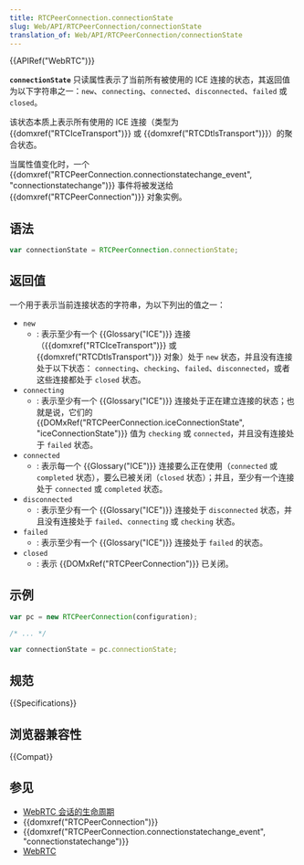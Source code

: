 ```yaml
---
title: RTCPeerConnection.connectionState
slug: Web/API/RTCPeerConnection/connectionState
translation_of: Web/API/RTCPeerConnection/connectionState
---
```

{{APIRef("WebRTC")}}

**`connectionState`** 只读属性表示了当前所有被使用的 ICE 连接的状态，其返回值为以下字符串之一：`new`、`connecting`、`connected`、`disconnected`、`failed` 或 `closed`。

该状态本质上表示所有使用的 ICE 连接（类型为 {{domxref("RTCIceTransport")}} 或 {{domxref("RTCDtlsTransport")}}）的聚合状态。

当属性值变化时，一个 {{domxref("RTCPeerConnection.connectionstatechange_event", "connectionstatechange")}} 事件将被发送给 {{domxref("RTCPeerConnection")}} 对象实例。

## 语法

```js
var connectionState = RTCPeerConnection.connectionState;
```

## 返回值

一个用于表示当前连接状态的字符串，为以下列出的值之一：

- `new`
  - : 表示至少有一个 {{Glossary("ICE")}} 连接（{{domxref("RTCIceTransport")}} 或 {{domxref("RTCDtlsTransport")}} 对象）处于 `new` 状态，并且没有连接处于以下状态： `connecting`、`checking`、`failed`、`disconnected`，或者这些连接都处于 `closed` 状态。
- `connecting`
  - : 表示至少有一个 {{Glossary("ICE")}} 连接处于正在建立连接的状态；也就是说，它们的 {{DOMxRef("RTCPeerConnection.iceConnectionState", "iceConnectionState")}} 值为 `checking` 或 `connected`，并且没有连接处于 `failed` 状态。
- `connected`
  - : 表示每一个 {{Glossary("ICE")}} 连接要么正在使用（`connected` 或 `completed` 状态），要么已被关闭（`closed` 状态）；并且，至少有一个连接处于 `connected` 或 `completed` 状态。
- `disconnected`
  - : 表示至少有一个 {{Glossary("ICE")}} 连接处于 `disconnected` 状态，并且没有连接处于 `failed`、`connecting` 或 `checking` 状态。
- `failed`
  - : 表示至少有一个 {{Glossary("ICE")}} 连接处于 `failed` 的状态。
- `closed`
  - : 表示 {{DOMxRef("RTCPeerConnection")}} 已关闭。

## 示例

```js
var pc = new RTCPeerConnection(configuration);

/* ... */

var connectionState = pc.connectionState;
```

## 规范

{{Specifications}}

## 浏览器兼容性

{{Compat}}

## 参见

- [WebRTC 会话的生命周期](/zh-CN/docs/Web/API/WebRTC_API/Session_lifetime)
- {{domxref("RTCPeerConnection")}}
- {{domxref("RTCPeerConnection.connectionstatechange_event", "connectionstatechange")}}
- [WebRTC](/zh-CN/docs/Web/API/WebRTC_API)
